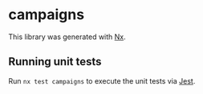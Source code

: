# campaigns

This library was generated with [Nx](https://nx.dev).

## Running unit tests

Run `nx test campaigns` to execute the unit tests via [Jest](https://jestjs.io).
